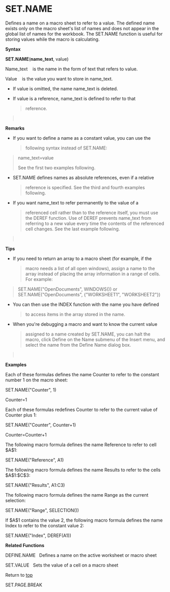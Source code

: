 SET.NAME
========

Defines a name on a macro sheet to refer to a value. The defined name
exists only on the macro sheet\'s list of names and does not appear in
the global list of names for the workbook. The SET.NAME function is
useful for storing values while the macro is calculating.

**Syntax**

**SET.NAME**(**name\_text**, value)

Name\_text    is the name in the form of text that refers to value.

Value    is the value you want to store in name\_text.

-   If value is omitted, the name name\_text is deleted.

-   If value is a reference, name\_text is defined to refer to that
    > reference.

>  

**Remarks**

-   If you want to define a name as a constant value, you can use the
    > following syntax instead of SET.NAME:

> name\_text=value
>
> See the first two examples following.

-   SET.NAME defines names as absolute references, even if a relative
    > reference is specified. See the third and fourth examples
    > following.

-   If you want name\_text to refer permanently to the value of a
    > referenced cell rather than to the reference itself, you must use
    > the DEREF function. Use of DEREF prevents name\_text from
    > referring to a new value every time the contents of the referenced
    > cell changes. See the last example following.

>  

**Tips**

-   If you need to return an array to a macro sheet (for example, if the
    > macro needs a list of all open windows), assign a name to the
    > array instead of placing the array information in a range of
    > cells. For example:

> SET.NAME(\"OpenDocuments\", WINDOWS()) or\
> SET.NAME(\"OpenDocuments\", {\"WORKSHEET1\", \"WORKSHEET2\"})

-   You can then use the INDEX function with the name you have defined
    > to access items in the array stored in the name.

-   When you\'re debugging a macro and want to know the current value
    > assigned to a name created by SET.NAME, you can halt the macro,
    > click Define on the Name submenu of the Insert menu, and select
    > the name from the Define Name dialog box.

>  

**Examples**

Each of these formulas defines the name Counter to refer to the constant
number 1 on the macro sheet:

SET.NAME(\"Counter\", 1)

Counter=1

Each of these formulas redefines Counter to refer to the current value
of Counter plus 1:

SET.NAME(\"Counter\", Counter+1)

Counter=Counter+1

The following macro formula defines the name Reference to refer to cell
\$A\$1:

SET.NAME(\"Reference\", A1)

The following macro formula defines the name Results to refer to the
cells \$A\$1:\$C\$3:

SET.NAME(\"Results\", A1:C3)

The following macro formula defines the name Range as the current
selection:

SET.NAME(\"Range\", SELECTION())

If \$A\$1 contains the value 2, the following macro formula defines the
name Index to refer to the constant value 2:

SET.NAME(\"Index\", DEREF(A1))

**Related Functions**

DEFINE.NAME   Defines a name on the active worksheet or macro sheet

SET.VALUE   Sets the value of a cell on a macro sheet

Return to [top](#Q)

SET.PAGE.BREAK
